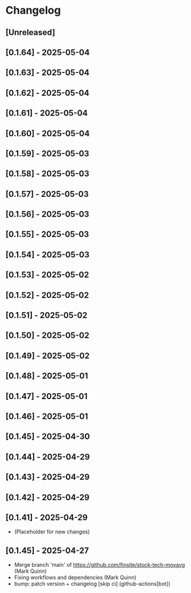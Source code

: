 # Changelog

## [Unreleased]

## [0.1.64] - 2025-05-04

## [0.1.63] - 2025-05-04

## [0.1.62] - 2025-05-04

## [0.1.61] - 2025-05-04

## [0.1.60] - 2025-05-04

## [0.1.59] - 2025-05-03

## [0.1.58] - 2025-05-03

## [0.1.57] - 2025-05-03

## [0.1.56] - 2025-05-03

## [0.1.55] - 2025-05-03

## [0.1.54] - 2025-05-03

## [0.1.53] - 2025-05-02

## [0.1.52] - 2025-05-02

## [0.1.51] - 2025-05-02

## [0.1.50] - 2025-05-02

## [0.1.49] - 2025-05-02

## [0.1.48] - 2025-05-01

## [0.1.47] - 2025-05-01

## [0.1.46] - 2025-05-01

## [0.1.45] - 2025-04-30

## [0.1.44] - 2025-04-29

## [0.1.43] - 2025-04-29

## [0.1.42] - 2025-04-29

## [0.1.41] - 2025-04-29

- (Placeholder for new changes)

## [0.1.45] - 2025-04-27

- Merge branch 'main' of https://github.com/finsite/stock-tech-movavg (Mark
  Quinn)
- Fixing workflows and dependencies (Mark Quinn)
- bump: patch version + changelog [skip ci] (github-actions[bot])
